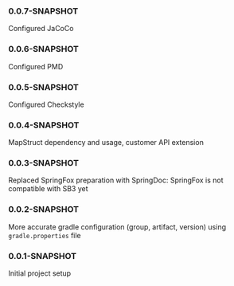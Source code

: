 ### 0.0.7-SNAPSHOT
Configured JaCoCo

### 0.0.6-SNAPSHOT
Configured PMD

### 0.0.5-SNAPSHOT
Configured Checkstyle

### 0.0.4-SNAPSHOT
MapStruct dependency and usage, customer API extension

### 0.0.3-SNAPSHOT
Replaced SpringFox preparation with SpringDoc: SpringFox is not compatible with SB3 yet

### 0.0.2-SNAPSHOT
More accurate gradle configuration (group, artifact, version) using `gradle.properties` file


### 0.0.1-SNAPSHOT
Initial project setup